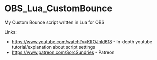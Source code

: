 # OBS_Lua_CustomBounce
My Custom Bounce script written in Lua for OBS

Links:
- https://www.youtube.com/watch?v=KlfOJhld618 - In-depth youtube tutorial/explanation about script settings
- https://www.patreon.com/SorcSundries - Patreon
